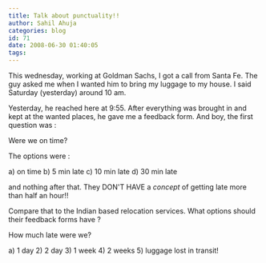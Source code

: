 ```yaml
---
title: Talk about punctuality!!
author: Sahil Ahuja
categories: blog
id: 71
date: 2008-06-30 01:40:05
tags:
---
```


This wednesday, working at Goldman Sachs, I got a call from Santa Fe. The guy asked me when I wanted him to bring my luggage to my house. I said Saturday (yesterday) around 10 am.

Yesterday, he reached here at 9:55\. After everything was brought in and kept at the wanted places, he gave me a feedback form. And boy, the first question was :

Were we on time?

The options were :

a) on time b) 5 min late c) 10 min late d) 30 min late

and nothing after that. They DON'T HAVE a _concept_ of getting late more than half an hour!!

Compare that to the Indian based relocation services. What options should their feedback forms have ?

How much late were we?

a) 1 day 2) 2 day 3) 1 week 4) 2 weeks 5) luggage lost in transit!